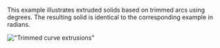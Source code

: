 This example illustrates extruded solids based on trimmed arcs using degrees. The resulting solid is identical to the corresponding example in radians.

!["Trimmed curve extrusions"](../../figures/examples/trimmedcurve.png "Figure 1 &mdash; Trimmed curve representation")